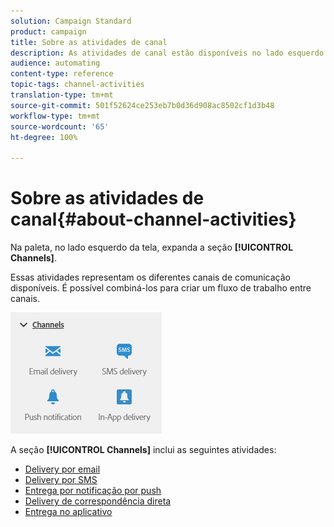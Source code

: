 ```yaml
---
solution: Campaign Standard
product: campaign
title: Sobre as atividades de canal
description: As atividades de canal estão disponíveis no lado esquerdo da tela.
audience: automating
content-type: reference
topic-tags: channel-activities
translation-type: tm+mt
source-git-commit: 501f52624ce253eb7b0d36d908ac8502cf1d3b48
workflow-type: tm+mt
source-wordcount: '65'
ht-degree: 100%

---
```



# Sobre as atividades de canal{#about-channel-activities}

Na paleta, no lado esquerdo da tela, expanda a seção **[!UICONTROL Channels]**.

Essas atividades representam os diferentes canais de comunicação disponíveis. É possível combiná-los para criar um fluxo de trabalho entre canais.

![](assets/wkf_channels_activities.png)

A seção **[!UICONTROL Channels]** inclui as seguintes atividades:

* [Delivery por email](../../automating/using/email-delivery.md)
* [Delivery por SMS](../../automating/using/sms-delivery.md)
* [Entrega por notificação por push](../../automating/using/push-notification-delivery.md)
* [Delivery de correspondência direta](../../automating/using/direct-mail-delivery.md)
* [Entrega no aplicativo](../../automating/using/in-app-delivery.md)

